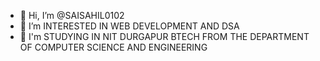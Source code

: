 - 👋 Hi, I’m @SAISAHIL0102
- 👀 I’m  INTERESTED IN WEB DEVELOPMENT AND DSA 
- 👀 I'm STUDYING IN  NIT DURGAPUR BTECH FROM THE DEPARTMENT OF COMPUTER SCIENCE AND ENGINEERING
<!---
SAISAHIL0102/SAISAHIL0102 is a ✨ special ✨ repository because its `README.md` (this file) appears on your GitHub profile.
You can click the Preview link to take a look at your changes.
--->
